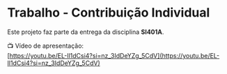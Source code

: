 # Trabalho - Contribuição Individual

Este projeto faz parte da entrega da disciplina **SI401A**.  

📺 Vídeo de apresentação:  
[https://youtu.be/EL-Il1dCsi4?si=nz_3IdDeYZg_5CdV](https://youtu.be/EL-Il1dCsi4?si=nz_3IdDeYZg_5CdV)


